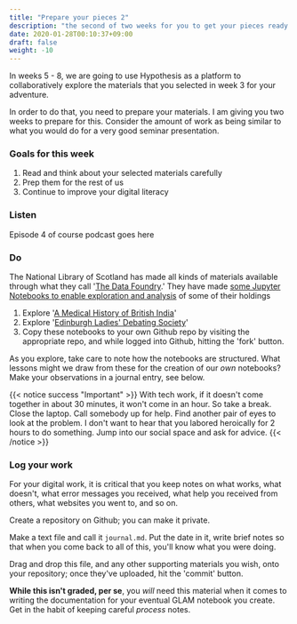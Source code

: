 ```yaml
---
title: "Prepare your pieces 2"
description: "the second of two weeks for you to get your pieces ready for discussion"
date: 2020-01-28T00:10:37+09:00
draft: false
weight: -10
---
```


In weeks 5 - 8, we are going to use Hypothesis as a platform to collaboratively explore the materials that you selected in week 3 for your adventure.

In order to do that, you need to prepare your materials. I am giving you two weeks to prepare for this. Consider the amount of work as being similar to what you would do for a very good seminar presentation.

### Goals for this week

1. Read and think about your selected materials carefully
2. Prep them for the rest of us
3. Continue to improve your digital literacy

### Listen

Episode 4 of course podcast goes here

### Do

The National Library of Scotland has made all kinds of materials available through what they call '[The Data Foundry](https://data.nls.uk/).' They have made [some Jupyter Notebooks to enable exploration and analysis](https://data.nls.uk/tools/jupyter-notebooks/) of some of their holdings

1. Explore '[A Medical History of British India](https://data.nls.uk/tools/jupyter-notebooks/exploring-a-medical-history-of-british-india/)'
2. Explore '[Edinburgh Ladies' Debating Society](https://data.nls.uk/tools/jupyter-notebooks/exploring-edinburgh-ladies-debating-society/)'
3. Copy these notebooks to your own Github repo by visiting the appropriate repo, and while logged into Github, hitting the 'fork' button.

As you explore, take care to note how the notebooks are structured. What lessons might we draw from these for the creation of our _own_ notebooks? Make your observations in a journal entry, see below.

{{< notice success "Important" >}} With tech work, if it doesn't come together in about 30 minutes, it won't come in an hour. So take a break. Close the laptop. Call somebody up for help. Find another pair of eyes to look at the problem. I don't want to hear that you labored heroically for 2 hours to do something. Jump into our social space and ask for advice.
{{< /notice >}}

### Log your work

For your digital work, it is critical that you keep notes on what works, what doesn't, what error messages you received, what help you received from others, what websites you went to, and so on.

Create a repository on Github; you can make it private.

Make a text file and call it `journal.md`. Put the date in it, write brief notes so that when you come back to all of this, you'll know what you were doing.

Drag and drop this file, and any other supporting materials you wish, onto your repository; once they've uploaded, hit the 'commit' button.

**While this isn't graded, per se**, you _will_ need this material when it comes to writing the documentation for your eventual GLAM notebook you create. Get in the habit of keeping careful _process_ notes.
